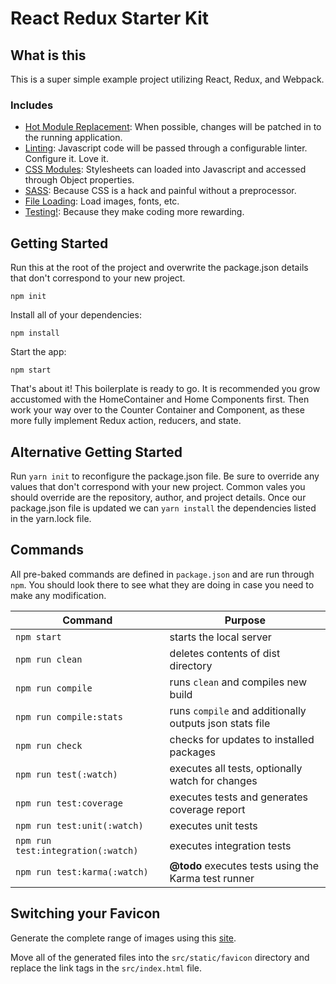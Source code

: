 # React Redux Starter Kit

## What is this

This is a super simple example project utilizing React, Redux, and Webpack.

### Includes

* [Hot Module Replacement](https://webpack.github.io/docs/hot-module-replacement.html): When possible, changes will be patched in to the running application.
* [Linting](http://eslint.org/): Javascript code will be passed through a configurable linter. Configure it. Love it.
* [CSS Modules](https://github.com/css-modules/css-modules): Stylesheets can loaded into Javascript and accessed through Object properties.
* [SASS](https://github.com/jtangelder/sass-loader): Because CSS is a hack and painful without a preprocessor.
* [File Loading](https://github.com/webpack/file-loader): Load images, fonts, etc.
* [Testing!](https://mochajs.org/): Because they make coding more rewarding.


## Getting Started

Run this at the root of the project and overwrite the package.json
details that don't correspond to your new project.

`npm init`

Install all of your dependencies:

`npm install`

Start the app:

`npm start`

That's about it! This boilerplate is ready to go. It is recommended you
grow accustomed with the HomeContainer and Home Components first. Then
work your way over to the Counter Container and Component, as these
more fully implement Redux action, reducers, and state.

## Alternative Getting Started

Run `yarn init` to reconfigure the package.json file.
Be sure to override any values that don't correspond with your new project.
Common vales you should override are the repository, author, and project details.
Once our package.json file is updated we can `yarn install` the dependencies listed
in the yarn.lock file.

## Commands

All pre-baked commands are defined in `package.json` and are run through `npm`.
You should look there to see what they are doing in case you need to make any modification.


| Command                            | Purpose                 |
|------------------------------------|-------------------------|
| `npm start`                        | starts the local server |
| `npm run clean`                    | deletes contents of dist directory |
| `npm run compile`                  | runs `clean` and compiles new build |
| `npm run compile:stats`            | runs `compile` and additionally outputs json stats file |
| `npm run check`                    | checks for updates to installed packages |
| `npm run test(:watch)`             | executes all tests, optionally watch for changes |
| `npm run test:coverage`            | executes tests and generates coverage report |
| `npm run test:unit(:watch)`        | executes unit tests |
| `npm run test:integration(:watch)` | executes integration tests |
| `npm run test:karma(:watch)`       | __@todo__ executes tests using the Karma test runner

## Switching your Favicon

Generate the complete range of images using this [site](http://www.favicomatic.com/).

Move all of the generated files into the `src/static/favicon` directory and replace
the link tags in the `src/index.html` file.